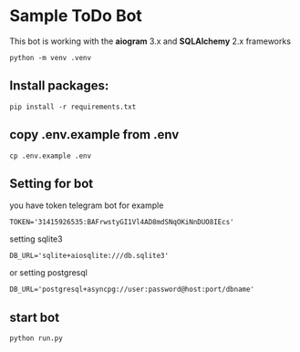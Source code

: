 # Sample ToDo Bot

This bot is working with the **aiogram** 3.x and **SQLAlchemy** 2.x frameworks

```
python -m venv .venv
```

## Install packages:

```
pip install -r requirements.txt
```

## copy .env.example from .env

```
cp .env.example .env
```

## Setting for bot

you have token telegram bot for example
```
TOKEN='31415926535:BAFrwstyGI1Vl4AD8mdSNqOKiNnDUO8IEcs'
```

setting sqlite3
```
DB_URL='sqlite+aiosqlite:///db.sqlite3'
```

or setting postgresql
```
DB_URL='postgresql+asyncpg://user:password@host:port/dbname'
```

## start bot

```
python run.py
```